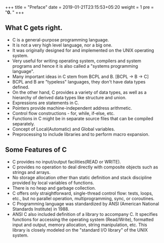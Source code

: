+++
title = "Preface"
date =  2019-01-21T23:15:53+05:20
weight = 1
pre = "<b>0. </b>"
+++


## What C gets right.

- C is a general-purpose programming language.
- It is not a very high level language, nor a big one.
- It was originally designed for and implemented on the UNIX operating system.
- Very useful for writing operating system, compilers and system programs and hence it is also called a "systems programming language".
- Many important ideas in C stem from BCPL and B. [BCPL -> B -> C]
- BCPL and B are "typeless" languages, they don't have data types defined. 
- On the other hand, C provides a variety of data types, as well as a hierarchy of derived data types like structure and union.
- Expressions are statements in C.
- Pointers provide machine-independent address arithmetic.
- Control flow constructions - for, while, if-else, etc.
- Functions in C might be in separate source files that can be compiled separately.
- Concept of Local(Automatic) and Global variables.
- Preprocessing to include libraries and to perform macro expansion.

## Some Features of C
- C provides no input/output facilities(READ or WRITE).
- C provides no operation to deal directly with composite objects such as strings and arrays.
- No storage allocation other than static definition and stack discipline provided by local variables of functions.
- There is no heap and garbage collection.
- C offers only straightforward, single-thread control flow: tests, loops, etc., but no parallel operation, multiprogramming, sync, or coroutines.
- C Programming language was standardized by ANSI (American National Standards Institute) in 1988.
- ANSI C also included definition of a library to accompany C. It specifies functions for accessing the operating system (Read/Write), 
formatted input and output, memory allocation, string manipulation, etc. This library is closely modeled on the "standard I/O library" of the UNIX system.
